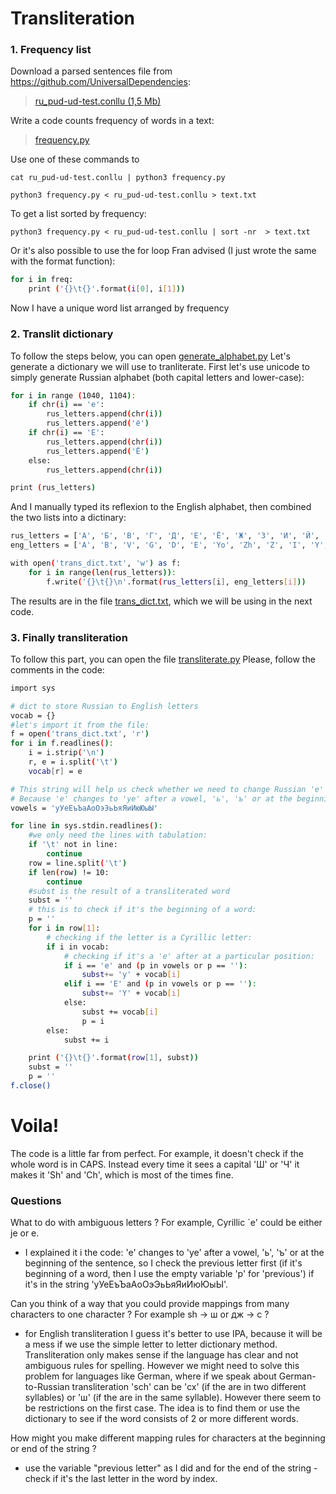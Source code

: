 # Transliteration
### 1. Frequency list
Download a parsed sentences file from https://github.com/UniversalDependencies:
> [ru_pud-ud-test.conllu (1,5 Mb)](https://github.com/mapozhidaeva/ftyers.github.io/blob/master/2018-komp-ling/practicals/translit/ru_pud-ud-test.conllu)

Write a code counts frequency of words in a text:
> [frequency.py](https://github.com/mapozhidaeva/ftyers.github.io/blob/master/2018-komp-ling/practicals/translit/transliterate.py)

Use one of these commands to 
```
cat ru_pud-ud-test.conllu | python3 frequency.py
```

```
python3 frequency.py < ru_pud-ud-test.conllu > text.txt
```

To get a list sorted by frequency:
```
python3 frequency.py < ru_pud-ud-test.conllu | sort -nr  > text.txt
```

Or it's also possible to use the for loop Fran advised (I just wrote the same with the format function):
```sh
for i in freq:
    print ('{}\t{}'.format(i[0], i[1]))
```
Now I have a unique word list arranged by frequency

### 2. Translit dictionary
To follow the steps below, you can open [generate_alphabet.py](https://github.com/mapozhidaeva/ftyers.github.io/blob/master/2018-komp-ling/practicals/translit/generate_alphabet.py)
Let's generate a dictionary we will use to tranliterate. 
First let's use unicode to simply generate Russian alphabet (both capital letters and lower-case):

```sh
for i in range (1040, 1104):
    if chr(i) == 'е':
        rus_letters.append(chr(i))
        rus_letters.append('ё')
    if chr(i) == 'Е':
        rus_letters.append(chr(i))
        rus_letters.append('Ё')
    else:
        rus_letters.append(chr(i))

print (rus_letters)
```
And I manually typed its reflexion to the English alphabet, then combined the two lists into a dictinary:
```sh
rus_letters = ['А', 'Б', 'В', 'Г', 'Д', 'Е', 'Ё', 'Ж', 'З', 'И', 'Й', 'К', 'Л', 'М', 'Н', 'О', 'П', 'Р', 'С', 'Т', 'У', 'Ф', 'Х', 'Ц', 'Ч', 'Ш', 'Щ', 'Ъ', 'Ы', 'Ь', 'Э', 'Ю', 'Я', 'а', 'б', 'в', 'г', 'д', 'е', 'ё', 'ж', 'з', 'и', 'й', 'к', 'л', 'м', 'н', 'о', 'п', 'р', 'с', 'т', 'у', 'ф', 'х', 'ц', 'ч', 'ш', 'щ', 'ъ', 'ы', 'ь', 'э', 'ю', 'я']
eng_letters = ['A', 'B', 'V', 'G', 'D', 'E', 'Yo', 'Zh', 'Z', 'I', 'Y', 'K', 'L', 'M', 'N', 'O', 'P', 'R', 'S', 'T', 'U', 'F', 'Kh', 'Ts', 'Ch', 'Sh', 'Shch', "'", 'Y', "'", 'E', 'Yu', 'Ya', 'a', 'b', 'v', 'g', 'd', 'e', 'yo', 'zh', 'z', 'i', 'y', 'k', 'l', 'm', 'n', 'o', 'p', 'r', 's', 't', 'u', 'f', 'kh', 'ts', 'ch', 'sh', 'shch', "'", 'y', "'", 'e', 'yu', 'ya']

with open('trans_dict.txt', 'w') as f:
    for i in range(len(rus_letters)):
        f.write('{}\t{}\n'.format(rus_letters[i], eng_letters[i]))
```

The results are in the file [trans_dict.txt](https://github.com/mapozhidaeva/ftyers.github.io/blob/master/2018-komp-ling/practicals/translit/trans_dict.txt), which we will be using in the next code.

### 3. Finally transliteration
To follow this part, you can open the file [transliterate.py](https://github.com/mapozhidaeva/ftyers.github.io/blob/master/2018-komp-ling/practicals/translit/transliterate.py)
Please, follow the comments in the code:
```sh
import sys

# dict to store Russian to English letters
vocab = {} 
#let's import it from the file:
f = open('trans_dict.txt', 'r')
for i in f.readlines():
    i = i.strip('\n')
    r, e = i.split('\t')
    vocab[r] = e

# This string will help us check whether we need to change Russian 'е' to 'e' or 'ye'
# Because 'e' changes to 'ye' after a vowel, 'ь', 'ъ' or at the beginning of the sentence
vowels = 'уУеЕъЪаАоОэЭьЬяЯиИюЮыЫ'

for line in sys.stdin.readlines():
    #we only need the lines with tabulation:
    if '\t' not in line:
        continue
    row = line.split('\t')
    if len(row) != 10:
        continue
    #subst is the result of a transliterated word 
    subst = ''
    # this is to check if it's the beginning of a word:
    p = ''
    for i in row[1]:
        # checking if the letter is a Cyrillic letter:
        if i in vocab:
            # checking if it's a 'e' after at a particular position:
            if i == 'е' and (p in vowels or p == ''):
                subst+= 'y' + vocab[i]
            elif i == 'Е' and (p in vowels or p == ''):
                subst+= 'Y' + vocab[i]
            else:
                subst += vocab[i]
                p = i
        else:
            subst += i

    print ('{}\t{}'.format(row[1], subst))
    subst = ''
    p = ''
f.close()
```
# Voila!

The code is a little far from perfect. For example, it doesn't check if the whole word is in CAPS. Instead every time it sees a capital 'Ш' or 'Ч' it makes it 'Sh' and 'Сh', which is most of the times fine. 

### Questions

What to do with ambiguous letters ? For example, Cyrillic `е' could be either je or e.
- I explained it i the code: 
'e' changes to 'ye' after a vowel, 'ь', 'ъ' or at the beginning of the sentence, so I check the previous letter first (if it's beginning of a word, then I use the empty variable 'p' for 'previous') if it's in the string 'уУеЕъЪаАоОэЭьЬяЯиИюЮыЫ'.

Can you think of a way that you could provide mappings from many characters to one character ?
For example sh → ш or дж → c ?
- for English transliteration I guess it's better to use IPA, because it will be a mess if we use the simple letter to letter dictionary method. Transliteration only makes sense if the language has clear and not ambiguous rules for spelling. However we might need to solve this problem for languages like German, where if we speak about German-to-Russian transliteration 'sch' can be 'сх' (if the are in two different syllables) or 'ш' (if the are in the same syllable). However there seem to be restrictions on the first case. The idea is to find them or use the dictionary to see if the word consists of 2 or more different words.

How might you make different mapping rules for characters at the beginning or end of the string ?
- use the variable "previous letter" as I did and for the end of the string - check if it's the last letter in the word by index.



